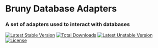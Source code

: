 # Bruny Database Adapters

### A set of adapters used to interact with databases

[![Latest Stable Version](http://poser.pugx.org/ericfortmeyer/bruny-database-adapters/v)](https://packagist.org/packages/ericfortmeyer/bruny-database-adapters) [![Total Downloads](http://poser.pugx.org/ericfortmeyer/bruny-database-adapters/downloads)](https://packagist.org/packages/ericfortmeyer/bruny-database-adapters) [![Latest Unstable Version](http://poser.pugx.org/ericfortmeyer/bruny-database-adapters/v/unstable)](https://packagist.org/packages/ericfortmeyer/bruny-database-adapters) [![License](http://poser.pugx.org/ericfortmeyer/bruny-database-adapters/license)](https://packagist.org/packages/ericfortmeyer/bruny-database-adapters)
